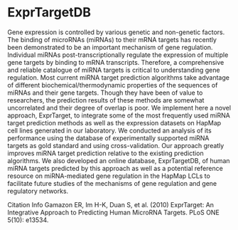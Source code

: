 # ExprTargetDB

Gene expression is controlled by various genetic and non-genetic factors. The binding of microRNAs (miRNAs) to their mRNA targets has recently been demonstrated to be an important mechanism of gene regulation. Individual miRNAs post-transcriptionally regulate the expression of multiple gene targets by binding to mRNA transcripts. Therefore, a comprehensive and reliable catalogue of miRNA targets is critical to understanding gene regulation. Most current miRNA target prediction algorithms take advantage of different biochemical/thermodynamic properties of the sequences of miRNAs and their gene targets. Though they have been of value to researchers, the prediction results of these methods are somewhat uncorrelated and their degree of overlap is poor. We implement here a novel approach, ExprTarget, to integrate some of the most frequently used miRNA target prediction methods as well as the expression datasets on HapMap cell lines generated in our laboratory. We conducted an analysis of its performance using the database of experimentally supported miRNA targets as gold standard and using cross-validation. Our approach greatly improves miRNA target prediction relative to the existing prediction algorithms. We also developed an online database, ExprTargetDB, of human miRNA targets predicted by this approach as well as a potential reference resource on miRNA-mediated gene regulation in the HapMap LCLs to facilitate future studies of the mechanisms of gene regulation and gene regulatory networks.

Citation Info
Gamazon ER, Im H-K, Duan S, et al. (2010) ExprTarget: An Integrative Approach to Predicting Human MicroRNA Targets.
PLoS ONE 5(10): e13534.
